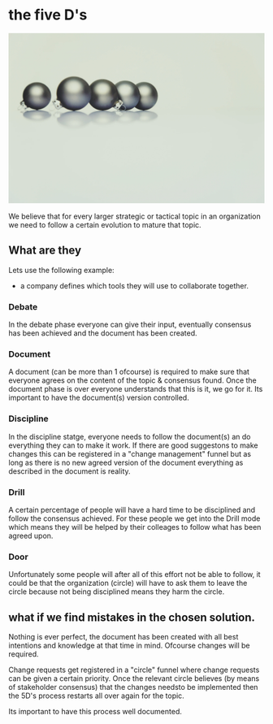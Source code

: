 # the five D's

![](images/5balls.png)

We believe that for every larger strategic or tactical topic in an organization we need to follow a certain evolution to mature that topic.

## What are they

Lets use the following example:

- a company defines which tools they will use to collaborate together.

### Debate

In the debate phase everyone can give their input, eventually consensus has been achieved and the document has been created.


### Document

A document (can be more than 1 ofcourse) is required to make sure that everyone agrees on the content of the topic & consensus found. Once the document phase is over everyone understands that this is it, we go for it.
Its important to have the document(s) version controlled.

### Discipline

In the discipline statge,  everyone needs to follow the document(s) an do everything they can to make it work. If there are good suggestons to make changes this can be registered in a "change management" funnel but as long as there is no new agreed version of the document everything as described in the document is reality.


### Drill

A certain percentage of people will have a hard time to be disciplined and follow the consensus achieved.
For these people we get into the Drill mode which means they will be helped by their colleages to follow what has been agreed upon.

### Door

Unfortunately some people will after all of this effort not be able to follow, it could be that the organization (circle) will have to ask them to leave the circle because not being disciplined means they harm the circle.



## what if we find mistakes in the chosen solution.

Nothing is ever perfect, the document has been created with all best intentions and knowledge at that time in mind. Ofcourse changes will be required.

Change requests get registered in a "circle" funnel where change requests can be given a certain priority.
Once the relevant circle believes (by means of stakeholder consensus) that the changes needsto be implemented then the 5D's process restarts all over again for the topic.

Its important to have this process well documented.








